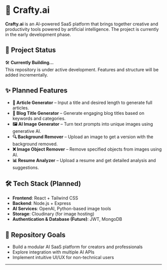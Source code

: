 # 🧠 Crafty.ai

**Crafty.ai** is an AI-powered SaaS platform that brings together creative and productivity tools powered by artificial intelligence. The project is currently in the early development phase.

## 🚧 Project Status

🛠️ **Currently Building...**  
This repository is under active development. Features and structure will be added incrementally.

## ✨ Planned Features

- **📝 Article Generator** – Input a title and desired length to generate full articles.
- **📌 Blog Title Generator** – Generate engaging blog titles based on keywords and categories.
- **🖼️ AI Image Generator** – Turn text prompts into unique images using generative AI.
- **🔍 Background Remover** – Upload an image to get a version with the background removed.
- **❌ Image Object Remover** – Remove specified objects from images using AI.
- **📊 Resume Analyzer** – Upload a resume and get detailed analysis and suggestions.

## 🛠 Tech Stack (Planned)

- **Frontend**: React + Tailwind CSS
- **Backend**: Node.js + Express
- **AI Services**: OpenAI, Python-based image tools
- **Storage**: Cloudinary (for image hosting)
- **Authentication & Database (Future)**: JWT, MongoDB

## 📌 Repository Goals

- Build a modular AI SaaS platform for creators and professionals
- Explore integration with multiple AI APIs
- Implement intuitive UI/UX for non-technical users

---
